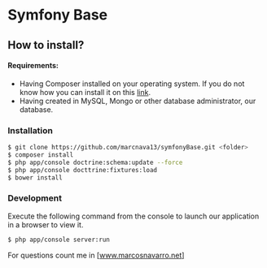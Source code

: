 Symfony Base
=====================

## How to install?

#### Requirements:
* Having Composer installed on your operating system. If you do not know how you can install it on this [link].
* Having created in MySQL, Mongo or other database administrator, our database. 

### Installation
```sh
$ git clone https://github.com/marcnava13/symfonyBase.git <folder>
$ composer install
$ php app/console doctrine:schema:update --force
$ php app/console docttrine:fixtures:load
$ bower install
```

### Development

Execute the following command from the console to launch our application in a browser to view it.

```sh
$ php app/console server:run
```

For questions count me in [www.marcosnavarro.net]

[//]: # (These are reference links used in the body of this note and get stripped out when the markdown processor does it's job. There is no need to format nicely because it shouldn't be seen. Thanks SO - http://stackoverflow.com/questions/4823468/store-comments-in-markdown-syntax)

[link]: <https://getcomposer.org/>
[www.marcosnavarro.net]: <http://www.marcosnavarro.net>